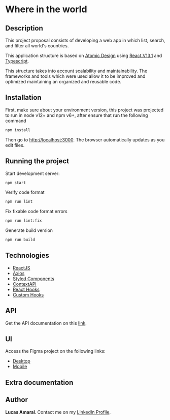 # Where in the world

## Description

This project proposal consists of developing a web app in which list, search, and filter all world's countries.

This application structure is based on [Atomic Design](https://atomicdesign.bradfrost.com/) using [React.V13.1](http://reactjs.org/) and [Typescript](https://www.typescriptlang.org/).

This structure takes into account scalability and maintainability. The frameworks and tools which were used allow it to be improved and optimized maintaining an organized and reusable code.

## Installation

First, make sure about your environment version, this project was projected to run in node v12+ and npm v6+, after ensure that run the following command


```bash
npm install
```

Then go to [http://localhost:3000](http://localhost:3000).
The browser automatically updates as you edit files.

## Running the project

Start development server:

```bash
npm start
```


Verify code format

```bash
npm run lint
```

Fix fixable code format errors

```bash
npm run lint:fix
```

Generate build version

```bash
npm run build
```

## Technologies

- [ReactJS](https://reactjs.org/)
- [Axios](https://github.com/axios/axios)
- [Styled Components](https://styled-components.com/)
- [ContextAPI](https://reactjs.org/docs/context.html)
- [React Hooks](https://reactjs.org/docs/hooks-intro.html)
- [Custom Hooks](https://reactjs.org/docs/hooks-custom.html)

## API

Get the API documentation on this [link](https://restcountries.eu).

## UI

Access the Figma project on the following links:
  - [Desktop](https://marvelapp.com/prototype/92264ch/screens)
  - [Mobile](https://marvelapp.com/prototype/6a1d0h4/screens)


## Extra documentation


## Author

**Lucas Amaral**.
Contact me on my [LinkedIn Profile](https://www.linkedin.com/in/devamaral/).